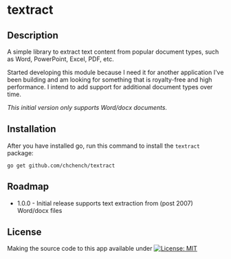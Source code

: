 # textract


## Description

A simple library to extract text content from popular document types, such as Word, PowerPoint, Excel, PDF, etc.

Started developing this module because I need it for another application I've been building and am looking for something that is royalty-free and high performance. I intend to add support for additional document types over time.

*This initial version only supports Word/docx documents.*

## Installation

After you have installed go, run this command to install the `textract` package:

    go get github.com/chchench/textract

## Roadmap

* 1.0.0 - Initial release supports text extraction from (post 2007) Word/docx files

## License

Making the source code to this app available under
[![License: MIT](https://img.shields.io/badge/License-MIT-yellow.svg)](https://opensource.org/licenses/MIT)
